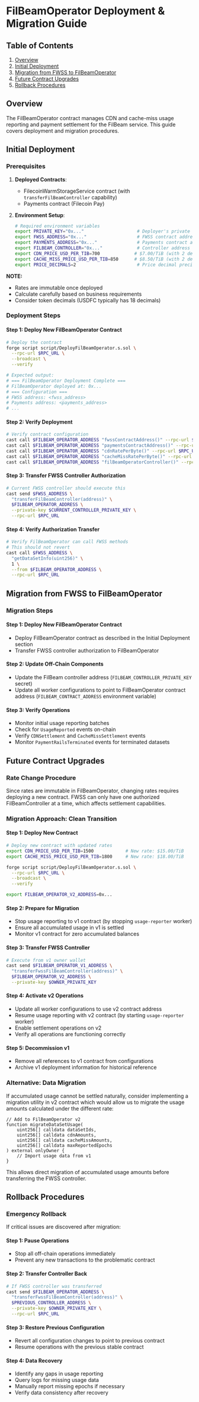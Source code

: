 # FilBeamOperator Deployment & Migration Guide

## Table of Contents
1. [Overview](#overview)
2. [Initial Deployment](#initial-deployment)
3. [Migration from FWSS to FilBeamOperator](#migration-from-fwss-to-filbeamoperator)
4. [Future Contract Upgrades](#future-contract-upgrades)
5. [Rollback Procedures](#rollback-procedures)

## Overview

The FilBeamOperator contract manages CDN and cache-miss usage reporting and payment settlement for the FilBeam service. This guide covers deployment and migration procedures.

## Initial Deployment

### Prerequisites

1. **Deployed Contracts**:
   - FilecoinWarmStorageService contract (with `transferFilBeamController` capability)
   - Payments contract (Filecoin Pay)

2. **Environment Setup**:
   ```bash
   # Required environment variables
   export PRIVATE_KEY="0x..."                    # Deployer's private key
   export FWSS_ADDRESS="0x..."                   # FWSS contract address
   export PAYMENTS_ADDRESS="0x..."               # Payments contract address
   export FILBEAM_CONTROLLER="0x..."             # Controller address (can be multisig)
   export CDN_PRICE_USD_PER_TIB=700             # $7.00/TiB (with 2 decimals)
   export CACHE_MISS_PRICE_USD_PER_TIB=850      # $8.50/TiB (with 2 decimals)
   export PRICE_DECIMALS=2                       # Price decimal precision
   ```

**NOTE:**

- Rates are immutable once deployed
- Calculate carefully based on business requirements
- Consider token decimals (USDFC typically has 18 decimals)

### Deployment Steps

#### Step 1: Deploy New FilBeamOperator Contract

```bash
# Deploy the contract
forge script script/DeployFilBeamOperator.s.sol \
  --rpc-url $RPC_URL \
  --broadcast \
  --verify

# Expected output:
# === FilBeamOperator Deployment Complete ===
# FilBeamOperator deployed at: 0x...
# === Configuration ===
# FWSS address: <fwss_address>
# Payments address: <payments_address>
# ...
```

#### Step 2: Verify Deployment

```bash
# Verify contract configuration
cast call $FILBEAM_OPERATOR_ADDRESS "fwssContractAddress()" --rpc-url $RPC_URL
cast call $FILBEAM_OPERATOR_ADDRESS "paymentsContractAddress()" --rpc-url $RPC_URL
cast call $FILBEAM_OPERATOR_ADDRESS "cdnRatePerByte()" --rpc-url $RPC_URL
cast call $FILBEAM_OPERATOR_ADDRESS "cacheMissRatePerByte()" --rpc-url $RPC_URL
cast call $FILBEAM_OPERATOR_ADDRESS "filBeamOperatorController()" --rpc-url $RPC_URL
```

#### Step 3: Transfer FWSS Controller Authorization

```bash
# Current FWSS controller should execute this
cast send $FWSS_ADDRESS \
  "transferFilBeamController(address)" \
  $FILBEAM_OPERATOR_ADDRESS \
  --private-key $CURRENT_CONTROLLER_PRIVATE_KEY \
  --rpc-url $RPC_URL
```

#### Step 4: Verify Authorization Transfer

```bash
# Verify FilBeamOperator can call FWSS methods
# This should not revert
cast call $FWSS_ADDRESS \
  "getDataSetInfo(uint256)" \
  1 \
  --from $FILBEAM_OPERATOR_ADDRESS \
  --rpc-url $RPC_URL
```

## Migration from FWSS to FilBeamOperator

### Migration Steps

#### Step 1: Deploy New FilBeamOperator Contract
- Deploy FilBeamOperator contract as described in the Initial Deployment section
- Transfer FWSS controller authorization to FilBeamOperator

#### Step 2: Update Off-Chain Components
- Update the FilBeam controller address (`FILBEAM_CONTROLLER_PRIVATE_KEY` secret)
- Update all worker configurations to point to FilBeamOperator contract address (`FILBEAM_CONTRACT_ADDRESS` environment variable)

#### Step 3: Verify Operations
- Monitor initial usage reporting batches
- Check for `UsageReported` events on-chain
- Verify `CDNSettlement` and `CacheMissSettlement` events
- Monitor `PaymentRailsTerminated` events for terminated datasets

## Future Contract Upgrades

### Rate Change Procedure

Since rates are immutable in FilBeamOperator, changing rates requires deploying a new contract. FWSS can only have one authorized FilBeamController at a time, which affects settlement capabilities.

### Migration Approach: Clean Transition

#### Step 1: Deploy New Contract

```bash
# Deploy new contract with updated rates
export CDN_PRICE_USD_PER_TIB=1500            # New rate: $15.00/TiB
export CACHE_MISS_PRICE_USD_PER_TIB=1800     # New rate: $18.00/TiB

forge script script/DeployFilBeamOperator.s.sol \
  --rpc-url $RPC_URL \
  --broadcast \
  --verify

export FILBEAM_OPERATOR_V2_ADDRESS=0x...
```

#### Step 2: Prepare for Migration
- Stop usage reporting to v1 contract (by stopping `usage-reporter` worker)
- Ensure all accumulated usage in v1 is settled
- Monitor v1 contract for zero accumulated balances

#### Step 3: Transfer FWSS Controller

```bash
# Execute from v1 owner wallet
cast send $FILBEAM_OPERATOR_V1_ADDRESS \
  "transferFwssFilBeamController(address)" \
  $FILBEAM_OPERATOR_V2_ADDRESS \
  --private-key $OWNER_PRIVATE_KEY
```

#### Step 4: Activate v2 Operations
- Update all worker configurations to use v2 contract address
- Resume usage reporting with v2 contract (by starting `usage-reporter` worker)
- Enable settlement operations on v2
- Verify all operations are functioning correctly

#### Step 5: Decommission v1
- Remove all references to v1 contract from configurations
- Archive v1 deployment information for historical reference

### Alternative: Data Migration

If accumulated usage cannot be settled naturally, consider implementing a migration utility in v2 contract which would allow us to migrate the usage amounts calculated under the different rate:

```solidity
// Add to FilBeamOperator v2
function migrateDataSetUsage(
    uint256[] calldata dataSetIds,
    uint256[] calldata cdnAmounts,
    uint256[] calldata cacheMissAmounts,
    uint256[] calldata maxReportedEpochs
) external onlyOwner {
    // Import usage data from v1
}
```

This allows direct migration of accumulated usage amounts before transferring the FWSS controller.

## Rollback Procedures

### Emergency Rollback

If critical issues are discovered after migration:

#### Step 1: Pause Operations
- Stop all off-chain operations immediately
- Prevent any new transactions to the problematic contract

#### Step 2: Transfer Controller Back

```bash
# If FWSS controller was transferred
cast send $FILBEAM_OPERATOR_ADDRESS \
  "transferFwssFilBeamController(address)" \
  $PREVIOUS_CONTROLLER_ADDRESS \
  --private-key $OWNER_PRIVATE_KEY \
  --rpc-url $RPC_URL
```

#### Step 3: Restore Previous Configuration
- Revert all configuration changes to point to previous contract
- Resume operations with the previous stable contract

#### Step 4: Data Recovery
- Identify any gaps in usage reporting
- Query logs for missing usage data
- Manually report missing epochs if necessary
- Verify data consistency after recovery
